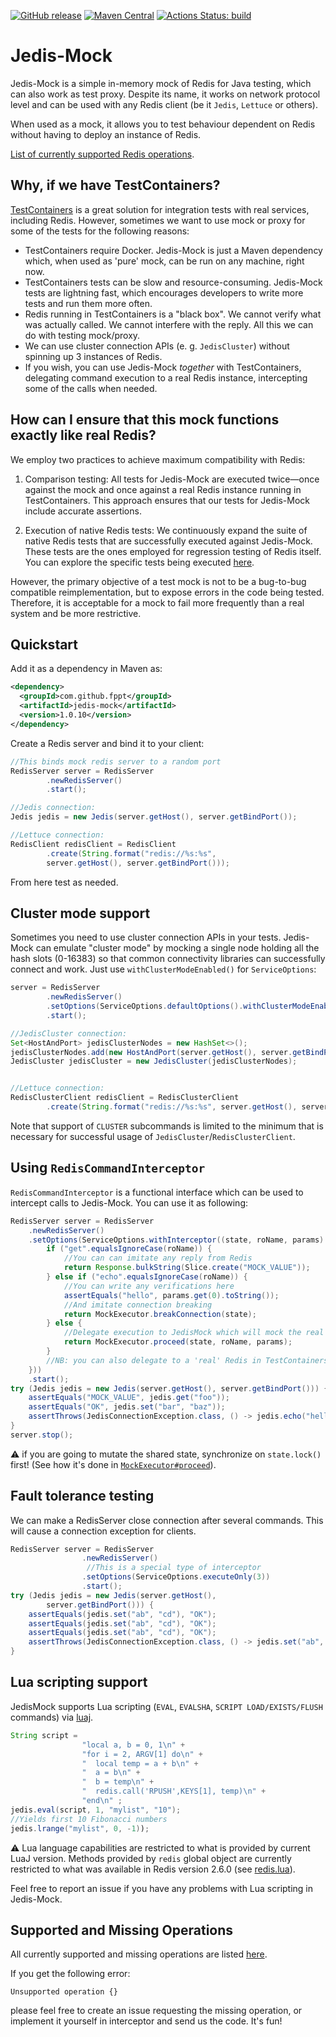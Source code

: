 [![GitHub release](https://img.shields.io/github/release/fppt/jedis-mock.svg)](https://github.com/fppt/jedis-mock/releases/latest)
[![Maven Central](https://maven-badges.herokuapp.com/maven-central/com.github.fppt/jedis-mock/badge.svg)](https://maven-badges.herokuapp.com/maven-central/com.github.fppt/jedis-mock)
[![Actions Status: build](https://github.com/fppt/jedis-mock/workflows/build/badge.svg)](https://github.com/fppt/jedis-mock/actions?query=workflow%3A"build") 

# Jedis-Mock

Jedis-Mock is a simple in-memory mock of Redis for Java testing, which can also work as test proxy. 
Despite its name, it works on network protocol level and can be used with any Redis client 
(be it `Jedis`, `Lettuce` or others).

When used as a mock, it allows you to test behaviour dependent on Redis without having to deploy an instance of Redis.

[List of currently supported Redis operations](supported_operations.md).

## Why, if we have TestContainers?
[TestContainers](https://www.testcontainers.org/) is a great solution for integration tests with real services, including Redis. However, sometimes we want to use mock or proxy for some of the tests for the following reasons:

* TestContainers require Docker. Jedis-Mock is just a Maven dependency which, when used as 'pure' mock, can be run on any machine, right now.
* TestContainers tests can be slow and resource-consuming. Jedis-Mock tests are lightning fast, which
encourages developers to write more tests and run them more often.
* Redis running in TestContainers is a "black box". We cannot verify what was actually called. 
  We cannot interfere with the reply. All this we can do with testing mock/proxy.
* We can use cluster connection APIs (e. g. `JedisCluster`) without spinning up 3 instances of Redis.
* If you wish, you can use Jedis-Mock *together* with TestContainers, delegating command execution 
  to a real Redis instance, intercepting some of the calls when needed.

## How can I ensure that this mock functions exactly like real Redis?
We employ two practices to achieve maximum compatibility with Redis:

1. Comparison testing: All tests for Jedis-Mock are executed twice—once against the mock and once against a real Redis instance running in TestContainers. This approach ensures that our tests for Jedis-Mock include accurate assertions.

2. Execution of native Redis tests: We continuously expand the suite of native Redis tests that are successfully executed against Jedis-Mock. These tests are the ones employed for regression testing of Redis itself. You can explore the specific tests being executed [here](.github/workflows/native-tests.yml).

However, the primary objective of a test mock is not to be a bug-to-bug compatible reimplementation, but to expose errors in the code being tested. Therefore, it is acceptable for a mock to fail more frequently than a real system and be more restrictive.

## Quickstart 

Add it as a dependency in Maven as:

```xml
<dependency>
  <groupId>com.github.fppt</groupId>
  <artifactId>jedis-mock</artifactId>
  <version>1.0.10</version>
</dependency>
```

Create a Redis server and bind it to your client:

```java
//This binds mock redis server to a random port
RedisServer server = RedisServer
        .newRedisServer()
        .start();

//Jedis connection:
Jedis jedis = new Jedis(server.getHost(), server.getBindPort());

//Lettuce connection:
RedisClient redisClient = RedisClient
        .create(String.format("redis://%s:%s",
        server.getHost(), server.getBindPort()));
```

From here test as needed.

## Cluster mode support

Sometimes you need to use cluster connection APIs in your tests. Jedis-Mock can emulate "cluster mode" by mocking a single node holding all the hash slots (0-16383) so that common connectivity libraries can successfully connect and work. Just use `withClusterModeEnabled()` for `ServiceOptions`:

```java
server = RedisServer
        .newRedisServer()
        .setOptions(ServiceOptions.defaultOptions().withClusterModeEnabled())
        .start();

//JedisCluster connection:
Set<HostAndPort> jedisClusterNodes = new HashSet<>();
jedisClusterNodes.add(new HostAndPort(server.getHost(), server.getBindPort()));
JedisCluster jedisCluster = new JedisCluster(jedisClusterNodes);


//Lettuce connection:
RedisClusterClient redisClient = RedisClusterClient
        .create(String.format("redis://%s:%s", server.getHost(), server.getBindPort()));
```

Note that support of `CLUSTER` subcommands is limited to the  minimum that is necessary for successful usage of `JedisCluster`/`RedisClusterClient`.

## Using `RedisCommandInterceptor`

`RedisCommandInterceptor` is a functional interface which can be used to intercept calls to Jedis-Mock. 
You can use it as following:

```java
RedisServer server = RedisServer
    .newRedisServer()
    .setOptions(ServiceOptions.withInterceptor((state, roName, params) -> {
        if ("get".equalsIgnoreCase(roName)) {
            //You can can imitate any reply from Redis
            return Response.bulkString(Slice.create("MOCK_VALUE"));
        } else if ("echo".equalsIgnoreCase(roName)) {
            //You can write any verifications here
            assertEquals("hello", params.get(0).toString());
            //And imitate connection breaking
            return MockExecutor.breakConnection(state);
        } else {
            //Delegate execution to JedisMock which will mock the real Redis behaviour (when it can)
            return MockExecutor.proceed(state, roName, params);
        }
        //NB: you can also delegate to a 'real' Redis in TestContainers here
    }))
    .start();
try (Jedis jedis = new Jedis(server.getHost(), server.getBindPort())) {
    assertEquals("MOCK_VALUE", jedis.get("foo"));
    assertEquals("OK", jedis.set("bar", "baz"));
    assertThrows(JedisConnectionException.class, () -> jedis.echo("hello"));
}
server.stop();
```

:warning: if you are going to mutate the shared state, synchronize on `state.lock()` first!
(See how it's done in [`MockExecutor#proceed`](src/main/java/com/github/fppt/jedismock/operations/server/MockExecutor.java#L23)). 

## Fault tolerance testing

We can make a RedisServer close connection after several commands. This will cause a connection exception for clients.

```java
RedisServer server = RedisServer
                .newRedisServer()
                 //This is a special type of interceptor
                .setOptions(ServiceOptions.executeOnly(3))
                .start();
try (Jedis jedis = new Jedis(server.getHost(),
        server.getBindPort())) {
    assertEquals(jedis.set("ab", "cd"), "OK");
    assertEquals(jedis.set("ab", "cd"), "OK");
    assertEquals(jedis.set("ab", "cd"), "OK");
    assertThrows(JedisConnectionException.class, () -> jedis.set("ab", "cd"));
}
```

## Lua scripting support

JedisMock supports Lua scripting (`EVAL`, `EVALSHA`, `SCRIPT LOAD/EXISTS/FLUSH` commands) via [luaj](https://github.com/luaj/luaj).  

```java
String script =
                "local a, b = 0, 1\n" +
                "for i = 2, ARGV[1] do\n" +
                "  local temp = a + b\n" +
                "  a = b\n" +
                "  b = temp\n" +
                "  redis.call('RPUSH',KEYS[1], temp)\n" +
                "end\n" ;
jedis.eval(script, 1, "mylist", "10");
//Yields first 10 Fibonacci numbers
jedis.lrange("mylist", 0, -1));        
```

:warning: Lua language capabilities are restricted to what is provided by current LuaJ version. Methods provided by `redis` global object are currently restricted to what was available in Redis version 2.6.0 (see [redis.lua](src/main/resources/redis.lua)). 

Feel free to report an issue if you have any problems with Lua scripting in Jedis-Mock.

## Supported and Missing Operations

All currently supported and missing operations are listed [here](supported_operations.md).

If you get the following error:

```
Unsupported operation {}
```

please feel free to create an issue requesting the missing operation, 
or implement it yourself in interceptor and send us the code. It's fun!

